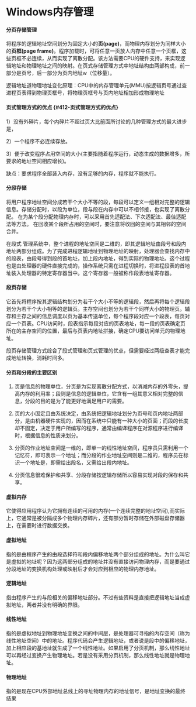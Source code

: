 # Windows内存管理

#### 分页存储管理

将程序的逻辑地址空间划分为固定大小的**页\(page\)**，而物理内存划分为同样大小的**页框\(page frame\)**。程序加载时，可将任意一页放人内存中任意一个页框，这些页框不必连续，从而实现了离散分配。该方法需要CPU的硬件支持，来实现逻辑地址和物理地址之间的映射。在页式存储管理方式中地址结构由两部构成，前一部分是页号，后一部分为页内地址w（位移量）。

逻辑地址道物理地址变化原理：CPU中的内存管理单元\(MMU\)按逻辑页号通过查进程页表得到物理页框号，将物理页框号与页内地址相加形成物理地址

#### 页式管理方式的优点 {#412-页式管理方式的优点}

1）没有外碎片，每个内碎片不超过页大比前面所讨论的几种管理方式的最大进步是，

2）一个程序不必连续存放。

3）便于改变程序占用空间的大小\(主要指随着程序运行，动态生成的数据增多，所要求的地址空间相应增长\)。

缺点：要求程序全部装入内存，没有足够的内存，程序就不能执行。

#### 分段存储

将用户程序地址空间分成若干个大小不等的段，每段可以定义一组相对完整的逻辑信息。存储分配时，以段为单位，段与段在内存中可以不相邻接，也实现了离散分配。 在为某个段分配物理内存时，可以采用首先适配法、下次适配法、最佳适配法等方法。 在回收某个段所占用的空间时，要注意将收回的空间与其相邻的空间合并。

在段式 管理系统中，整个进程的地址空间是二维的，即其逻辑地址由段号和段内地址两部分组成。为了完成进程逻辑地址到物理地址的映射，处理器会查找内存中的段表，由段号得到段的首地址，加上段内地址，得到实际的物理地址。这个过程也是由处理器的硬件直接完成的，操作系统只需在进程切换时，将进程段表的首地址装入处理器的特定寄存器当中。这个寄存器一般被称作段表地址寄存器。

#### 段页存储

它首先将程序按其逻辑结构划分为若干个大小不等的逻辑段，然后再将每个逻辑段划分为若干个大小相等的逻辑页。主存空间也划分为若干个同样大小的物理页。辅存和主存之间的信息调度以页为基本传送单位，每个程序段对应一个段表，每页对应一个页表。CPU访问时，段表指示每段对应的页表地址，每一段的页表确定页所在的主存空间的位置，最后与页表内地址拼接，确定CPU要访问单元的物理地址。

段页存储管理方式综合了段式管理和页式管理的优点，但需要经过两级查表才能完成地址转换，消耗时间多。

#### 分页和分段的主要区别

1. 页是信息的物理单位，分页是为实现离散分配方式，以消减内存的外零头，提高内存的利用率；段则是信息的逻辑单位，它含有一组其意义相对完整的信息，分段的目的是为了能更好地满足用户的需要。

2. 页的大小固定且由系统决定，由系统把逻辑地址划分为页号和页内地址两部分，是由机器硬件实现的，因而在系统中只能有一种大小的页面；而段的长度却不固定，决定于用户所编写的程序，通常由编译程序在对源程序进行编译时，根据信息的性质来划分。

3. 分页的作业地址空间是一维的，即单一的线性地址空间，程序员只需利用一个记忆符，即可表示一个地址；而分段的作业地址空间则是二维的，程序员在标识一个地址是，即需给出段名，又需给出段内地址。

4. 分页信息很难保护和共享、分段存储按逻辑存储所以容易实现对段的保存和共享。

#### 虚拟内存

它使得应用程序认为它拥有连续的可用的内存\(一个连续完整的地址空间\),而实际上，它通常是被分隔成多个物理内存碎片，还有部分暂时存储在外部磁盘存储器上，在需要时进行数据交换。

#### 虚拟地址

指的是由程序产生的由段选择符和段内偏移地址两个部分组成的地址。为什么叫它是虚拟的地址呢？因为这两部分组成的地址并没有直接访问物理内存，而是要通过分段地址的变换机构处理或映射后才会对应到相应的物理内存地址。

#### 逻辑地址

指由程序产生的与段相关的偏移地址部分。不过有些资料是直接把逻辑地址当成虚拟地址，两者并没有明确的界限。

#### 线性地址

指的是虚拟地址到物理地址变换之间的中间层，是处理器可寻指的内存空间（称为线性地址空间）中的地址。程序代码会产生逻辑地址，或者说是段中的偏移地址，加上相应段的基地址就生成了一个线性地址。如果启用了分页机制，那么线性地址可以再经过变换产生物理地址。若是没有采用分页机制，那么线性地址就是物理地址。

#### 物理地址

指的是现在CPU外部地址总线上的寻址物理内存的地址信号，是地址变换的最终结果

